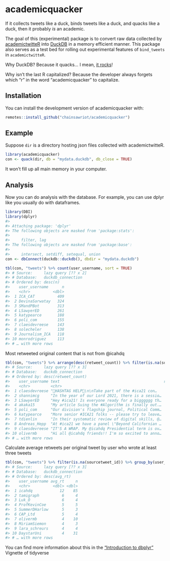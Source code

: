 
<!-- README.md is generated from README.Rmd. Please edit that file -->

# academicquacker

<!-- badges: start -->

<!-- badges: end -->

If it collects tweets like a duck, binds tweets like a duck, and quacks
like a duck, then it probably *is* an academic.

The goal of this (experimental) package is to convert raw data collected
by [academictwitteR](https://github.com/cjbarrie/academictwitteR) into
[DuckDB](https://github.com/duckdb/duckdb) in a memory efficient manner.
This package also serves as a test bed for rolling out experimental
features of `bind_tweets` in `academictwitteR`.

Why DuckDB? Because it quacks… I mean, [it
rocks](https://duckdb.org/docs/why_duckdb)\!

Why isn’t the last R capitalized? Because the developer always forgets
which “r” in the word “academicquacker” to capitalize.

## Installation

You can install the development version of academicquacker with:

``` r
remotes::install_github("chainsawriot/academicquacker")
```

## Example

Suppose `dir` is a directory hosting json files collected with
academictwitteR.

``` r
library(academicquacker)
con <- quack(dir, db = "mydata.duckdb", db_close = TRUE)
```

It won’t fill up all main memory in your computer.

## Analysis

Now you can do analysis with the database. For example, you can use
dplyr like you usually do with dataframes.

``` r
library(DBI)
library(dplyr)
#> 
#> Attaching package: 'dplyr'
#> The following objects are masked from 'package:stats':
#> 
#>     filter, lag
#> The following objects are masked from 'package:base':
#> 
#>     intersect, setdiff, setequal, union
con <- dbConnect(duckdb::duckdb(), dbdir = "mydata.duckdb")

tbl(con, "tweets") %>% count(user_username, sort = TRUE)
#> # Source:     lazy query [?? x 2]
#> # Database:   duckdb_connection
#> # Ordered by: desc(n)
#>    user_username      n
#>    <chr>          <dbl>
#>  1 ICA_CAT          409
#>  2 DevinaSarwatay   324
#>  3 SMandPBot        313
#>  4 LSawyerED        261
#>  5 katypearce       188
#>  6 poli_com         155
#>  7 claesdevreese    143
#>  8 solecheler       138
#>  9 Journalism_ICA   118
#> 10 monrodriguez     113
#> # … with more rows
```

Most retweeted original content that is not from @icahdq

``` r
tbl(con, "tweets") %>% arrange(desc(retweet_count)) %>% filter(is.na(sourcetweet_id) & user_username != "icahdq") %>% select(user_username, text, retweet_count)
#> # Source:     lazy query [?? x 3]
#> # Database:   duckdb_connection
#> # Ordered by: desc(retweet_count)
#>    user_username text                                              retweet_count
#>    <chr>         <chr>                                                     <int>
#>  1 claesdevreese "🚨HASHTAG HELP🚨\n\nTake part of the #ica21 con…            50
#>  2 shannimcg     "In the year of our Lord 2021, there is a sessio…            34
#>  3 LSawyerED     "Hey #ica21! Is everyone ready for a bigggggg th…            33
#>  4 akaka15       "My article Suing the #Algorithm is finally out.…            32
#>  5 poli_com      "Our division's flagship journal, Political Comm…            29
#>  6 katypearce    "More senior #ICA21 folks -- please try to leave…            27
#>  7 tdienlin      "In their systematic review of digital skills, @…            23
#>  8 Andreas_Hepp  "At #ica21 we have a panel \"Beyond Californian …            22
#>  9 claesdevreese "IT'S A WRAP. My @icahdq Presidential term is ov…            20
#> 10 olivermb      "Hi all @icahdq friends!! I'm so excited to anno…            20
#> # … with more rows
```

Calculate average retweets per original tweet by user who wrote at least
three tweets

``` r
tbl(con, "tweets") %>% filter(is.na(sourcetweet_id)) %>% group_by(user_username) %>% summarise(avg_rt = sum(retweet_count, na.rm = TRUE) / n(), n = n()) %>% filter(n > 2) %>% arrange(desc(avg_rt))
#> # Source:     lazy query [?? x 3]
#> # Database:   duckdb_connection
#> # Ordered by: desc(avg_rt)
#>    user_username avg_rt     n
#>    <chr>          <dbl> <dbl>
#>  1 icahdq            12    85
#>  2 tamigraph          6     4
#>  3 Luk_O              6     4
#>  4 ProfKevinCoe       5     5
#>  5 SummerDHarlow      5     3
#>  6 CAP_Ltd            5     4
#>  7 olivermb           4    10
#>  8 MiriamSiemon       4     3
#>  9 lara_schreurs      4     4
#> 10 DaystarUni         4    31
#> # … with more rows
```

You can find more information about this in the [“Introduction to
dbplyr”](https://dbplyr.tidyverse.org/articles/dbplyr.html) Vignette
of tidyverse
